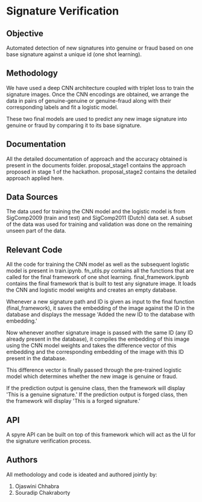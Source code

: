 # Signature Verification
## Objective 
Automated detection of new signatures into genuine or fraud based on one base signature against a unique id (one shot learning).

## Methodology 
We have used a deep CNN architecture coupled with triplet loss to train the signature images. Once the CNN encodings are obtained, we arrange the data in pairs of genuine-genuine or genuine-fraud along with their corresponding labels and fit a logistic model. 

These two final models are used to predict any new image signature into genuine or fraud by comparing it to its base signature.

## Documentation
All the detailed documentation of approach and the accuracy obtained is present in the documents folder. proposal_stage1 contains the approach proposed in stage 1 of the hackathon. proposal_stage2 contains the detailed approach applied here.

## Data Sources
The data used for training the CNN model and the logistic model is from SigComp2009 (train and test) and SigComp2011 (Dutch) data set. A subset of the data was used for training and validation was done on the remaining unseen part of the data. 

## Relevant Code 
All the code for training the CNN model as well as the subsequent logistic model is present in train.ipynb.
fn_utils.py contains all the functions that are called for the final framework of one shot learning.
final_framework.ipynb contains the final framework that is built to test any signature image. It loads the CNN and logistic model weights and creates an empty database. 

Whenever a new signature path and ID is given as input to the final function (final_framework), it saves the embedding of the image against the ID in the database and displays the message 'Added the new ID to the database with embedding.'

Now whenever another signature image is passed with the same ID (any ID already present in the database), it compiles the embedding of this image using the CNN model weights and takes the difference vector of this embedding and the corresponding embedding of the image with this ID present in the database. 

This difference vector is finally passed through the pre-trained logistic model which determines whether the new image is genuine or fraud.

If the prediction output is genuine class, then the framework will display 'This is a genuine signature.'
If the prediction output is forged class, then the framework will display 'This is a forged signature.'

## API
A spyre API can be built on top of this framework which will act as the UI for the signature verification process. 

## Authors
All methodology and code is ideated and authored jointly by:
1. Ojaswini Chhabra
2. Souradip Chakraborty
